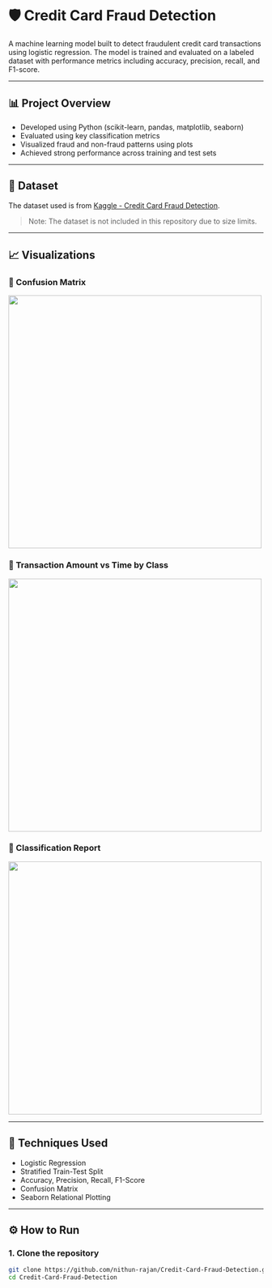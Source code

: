 # 🛡️ Credit Card Fraud Detection

A machine learning model built to detect fraudulent credit card transactions using logistic regression. The model is trained and evaluated on a labeled dataset with performance metrics including accuracy, precision, recall, and F1-score.

---

## 📊 Project Overview

- Developed using Python (scikit-learn, pandas, matplotlib, seaborn)
- Evaluated using key classification metrics
- Visualized fraud and non-fraud patterns using plots
- Achieved strong performance across training and test sets

---

## 📂 Dataset

The dataset used is from [Kaggle - Credit Card Fraud Detection](https://www.kaggle.com/datasets/mlg-ulb/creditcardfraud).  
> Note: The dataset is not included in this repository due to size limits.

---

## 📈 Visualizations

### 🔹 Confusion Matrix  
<img src="confusion_matrix.png" width="500"/>

### 🔹 Transaction Amount vs Time by Class  
<img src="relplot.png" width="500"/>

### 🔹 Classification Report  
<img src="classification_report.png" width="500"/>

---

## 🔧 Techniques Used

- Logistic Regression
- Stratified Train-Test Split
- Accuracy, Precision, Recall, F1-Score
- Confusion Matrix
- Seaborn Relational Plotting

---

## ⚙️ How to Run

### 1. Clone the repository
```bash
git clone https://github.com/nithun-rajan/Credit-Card-Fraud-Detection.git
cd Credit-Card-Fraud-Detection

